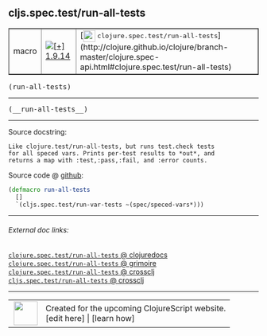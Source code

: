 ## cljs.spec.test/run-all-tests



 <table border="1">
<tr>
<td>macro</td>
<td><a href="https://github.com/cljsinfo/cljs-api-docs/tree/1.9.14"><img valign="middle" alt="[+] 1.9.14" title="Added in 1.9.14" src="https://img.shields.io/badge/+-1.9.14-lightgrey.svg"></a> </td>
<td>
[<img height="24px" valign="middle" src="http://i.imgur.com/1GjPKvB.png"> <samp>clojure.spec.test/run-all-tests</samp>](http://clojure.github.io/clojure/branch-master/clojure.spec-api.html#clojure.spec.test/run-all-tests)
</td>
</tr>
</table>

<samp>(run-all-tests)</samp><br>

---

 <samp>
(__run-all-tests__)<br>
</samp>

---





Source docstring:

```
Like clojure.test/run-all-tests, but runs test.check tests
for all speced vars. Prints per-test results to *out*, and
returns a map with :test,:pass,:fail, and :error counts.
```


Source code @ [github]():

```clj
(defmacro run-all-tests
  []
  `(cljs.spec.test/run-var-tests ~(spec/speced-vars*)))
```

<!--
Repo - tag - source tree - lines:

 <pre>

</pre>

-->

---



###### External doc links:

[`clojure.spec.test/run-all-tests` @ clojuredocs](http://clojuredocs.org/clojure.spec.test/run-all-tests)<br>
[`clojure.spec.test/run-all-tests` @ grimoire](http://conj.io/store/v1/org.clojure/clojure/1.7.0-beta3/clj/clojure.spec.test/run-all-tests/)<br>
[`clojure.spec.test/run-all-tests` @ crossclj](http://crossclj.info/fun/clojure.spec.test/run-all-tests.html)<br>
[`cljs.spec.test/run-all-tests` @ crossclj](http://crossclj.info/fun/cljs.spec.test/run-all-tests.html)<br>

---

 <table>
<tr><td>
<img valign="middle" align="right" width="48px" src="http://i.imgur.com/Hi20huC.png">
</td><td>
Created for the upcoming ClojureScript website.<br>
[edit here] | [learn how]
</td></tr></table>

[edit here]:https://github.com/cljsinfo/cljs-api-docs/blob/master/cljsdoc/cljs.spec.test/run-all-tests.cljsdoc
[learn how]:https://github.com/cljsinfo/cljs-api-docs/wiki/cljsdoc-files

<!--

This information was too distracting to show to readers, but I'll leave it
commented here since it is helpful to:

- pretty-print the data used to generate this document
- and show how to retrieve that data



The API data for this symbol:

```clj
{:ns "cljs.spec.test",
 :name "run-all-tests",
 :signature ["[]"],
 :name-encode "run-all-tests",
 :history [["+" "1.9.14"]],
 :type "macro",
 :clj-equiv {:full-name "clojure.spec.test/run-all-tests",
             :url "http://clojure.github.io/clojure/branch-master/clojure.spec-api.html#clojure.spec.test/run-all-tests"},
 :full-name-encode "cljs.spec.test/run-all-tests",
 :source {:code "(defmacro run-all-tests\n  []\n  `(cljs.spec.test/run-var-tests ~(spec/speced-vars*)))",
          :title "Source code",
          :repo "clojurescript",
          :tag "r1.9.14",
          :filename "src/main/cljs/cljs/spec/test.cljc",
          :lines [25 30],
          :url "https://github.com/clojure/clojurescript/blob/r1.9.14/src/main/cljs/cljs/spec/test.cljc#L25-L30"},
 :usage ["(run-all-tests)"],
 :full-name "cljs.spec.test/run-all-tests",
 :docstring "Like clojure.test/run-all-tests, but runs test.check tests\nfor all speced vars. Prints per-test results to *out*, and\nreturns a map with :test,:pass,:fail, and :error counts.",
 :cljsdoc-url "https://github.com/cljsinfo/cljs-api-docs/blob/master/cljsdoc/cljs.spec.test/run-all-tests.cljsdoc"}

```

Retrieve the API data for this symbol:

```clj
;; from Clojure REPL
(require '[clojure.edn :as edn])
(-> (slurp "https://raw.githubusercontent.com/cljsinfo/cljs-api-docs/catalog/cljs-api.edn")
    (edn/read-string)
    (get-in [:symbols "cljs.spec.test/run-all-tests"]))
```

-->
